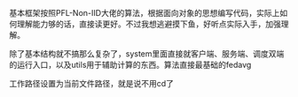 基本框架按照PFL-Non-IID大佬的算法，根据面向对象的思想编写代码，实际上如何理解能力够的话，直接读更好。不过我想逃避摸下鱼，好听点实际入手，加强理解。

除了基本结构就不搞那么复杂了，system里面直接就客户端、服务端、调度双端的运行入口，以及utils用于辅助计算的东西。算法直接最基础的fedavg

工作路径设置为当前文件路径，就是说不用cd了